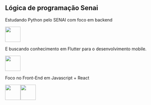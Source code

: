 ## Lógica de programação Senai

Estudando Python pelo SENAI com foco em backend

<img src="https://cdn.jsdelivr.net/gh/devicons/devicon/icons/python/python-original-wordmark.svg" width="50" height="50"/>

E buscando conhecimento em Flutter para o desenvolvimento mobile.

<img src="https://cdn.jsdelivr.net/gh/devicons/devicon/icons/flutter/flutter-original.svg" width="50" height="50" />

Foco no Front-End em Javascript + React

<img src="https://cdn.jsdelivr.net/gh/devicons/devicon/icons/javascript/javascript-original.svg" width="50" height="50" /><img src="https://cdn.jsdelivr.net/gh/devicons/devicon/icons/react/react-original-wordmark.svg"  width="50" height="50" />





